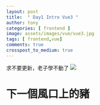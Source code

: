 ```yaml
---
layout: post
title:  " Day1 Intro Vue3 "
author: tony
categories: [ frontend ]
image: assets/images/vue/vue3.jpg
tags: [ frontend,vue]
comments: true
crosspost_to_medium: true
---
```

求不要更新，老子學不動了
![](../../assets/images/vue/please-dont-update.png)

# 下一個風口上的豬
